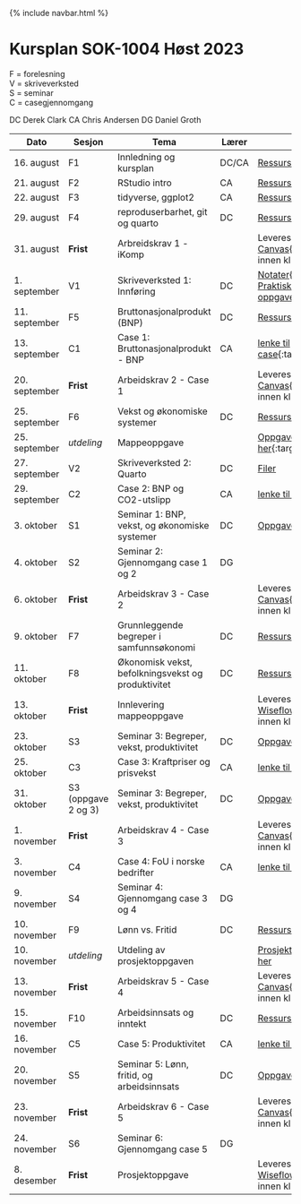 {% include navbar.html %}
#  Kursplan SOK-1004 Høst 2023

F = forelesning      
V = skriveverksted        
S = seminar       
C = casegjennomgang   

DC Derek Clark
CA Chris Andersen
DG Daniel Groth



|Dato <img width=100/>| Sesjon <img width=80/>   | Tema                                                              | Lærer  | Ressurser <img width=200/>  |
|--------|----------------|----------------------------------------------------------------------|-----------|--------------------------------------|
|16. august|F1   | Innledning og kursplan                        | DC/CA       | [Ressursside](/ressurssider/F1.md){:target='_blank_'} | 
|21. august|F2  | RStudio intro  | CA | [Ressursside](/ressurssider/F2.md){:target='_blank_'} |
|22. august|F3   | tidyverse, ggplot2  |CA     | [Ressursside](/ressurssider/F3.md){:target='_blank_'}  |
|29. august|F4    | reproduserbarhet, git og quarto | DC| [Ressursside](/ressurssider/F4.md){:target='_blank_'} |
|31. august|**Frist**| Arbreidskrav 1 - iKomp|  | Leveres i [Canvas](https://uit.instructure.com/courses/31410/assignments){:target='_blank_'} innen kl 16.00|
|1. september|V1   | Skriveverksted 1: Innføring   | DC       | [Notater](/forelesninger/skriveverk_lysbilder.pdf){:target='_blank_'} <br> [Praktisk oppgave](/oppgaver/praktisk_øvelse.pdf){:target='_blank_'} |
|11. september|F5   | Bruttonasjonalprodukt (BNP)    | DC       | [Ressursside](ressurssider/F5.md){:target='_blank_'}  |
|13. september|C1 | Case 1: Bruttonasjonalprodukt - BNP | CA       | [lenke til case](case.md){:target='_blank_'} |
|20. september|**Frist**|Arbeidskrav 2 - Case 1|  |Leveres i [Canvas](https://uit.instructure.com/courses/31410/assignments){:target='_blank_'} innen kl 16.00|
|25. september| F6     | Vekst og økonomiske systemer  | DC | [Ressursside](/ressurssider/F6.md){:target='_blank_'}   | 
|25. september|*utdeling*| Mappeoppgave |  | [Oppgave kommer her](){:target='_blank_'}|
|27. september|V2   | Skriveverksted 2: Quarto  |DC | [Filer](skriveverksted_2.md) |
|29. september|C2   | Case 2: BNP og CO2-utslipp  |CA |  [lenke til case](case.md) |
|3. oktober|S1| Seminar 1: BNP, vekst, og økonomiske systemer | DC |[Oppgaver](/seminar/s1.md){:target='_blank_'} |
|4. oktober| S2  | Seminar 2: Gjennomgang case 1 og 2 | DG |  |
|6. oktober|**Frist**|Arbeidskrav 3 - Case 2|  |Leveres i [Canvas](https://uit.instructure.com/courses/31410/assignments){:target='_blank_'} innen kl 16.00|
|9. oktober|F7    | Grunnleggende begreper i samfunnsøkonomi           | DC | [Ressursside](/ressurssider/F7.md){:target='_blank_'}   |
|11. oktober|F8   | Økonomisk vekst, befolkningsvekst og produktivitet | DC | [Ressursside](/ressurssider/F8.md){:target='_blank_'}   |
|13. oktober|**Frist**    | Innlevering mappeoppgave        | | Leveres i [Wiseflow](https://europe.wiseflow.net/login){:target='_blank_'} innen kl 13.00  |
|23. oktober| S3  | Seminar 3: Begreper, vekst, produktivitet | DC |[Oppgaver](/seminar/s3.md){:target='_blank_'}   |
|25. oktober|C3  | Case 3: Kraftpriser og prisvekst |CA| [lenke til case](case.md)  |
|31. oktober| S3 (oppgave 2 og 3)  | Seminar 3: Begreper, vekst, produktivitet | DC |[Oppgaver](/seminar/s3.md){:target='_blank_'}  |
|1. november|**Frist**|Arbeidskrav 4 - Case 3|  |Leveres i [Canvas](https://uit.instructure.com/courses/31410/assignments){:target='_blank_'} innen kl 16.00|
|3. november|C4   | Case 4: FoU i norske bedrifter          | CA | [lenke til case](case.md) |
|9. november| S4  | Seminar 4: Gjennomgang case 3 og 4 | DG |  |
|10. november|F9 | Lønn vs. Fritid  | DC | [Ressursside](/ressurssider/F9.md){:target='_blank_'}   | 
|10. november |*utdeling*  | Utdeling av prosjektoppgaven      |        | [Prosjektoppgave kommer her]() |
|13. november|**Frist**|Arbeidskrav 5 - Case 4|  |Leveres i [Canvas](https://uit.instructure.com/courses/31410/assignments){:target='_blank_'} innen kl 16.00|
|15. november |F10  | Arbeidsinnsats og inntekt  | DC         | [Ressursside](/ressurssider/F10.md){:target='_blank_'}   |
|16. november |C5    | Case 5: Produktivitet |CA | [lenke til case](case.md) |
|20. november| S5  | Seminar 5: Lønn, fritid, og arbeidsinnsats | DC |[Oppgaver](/seminar/s5.md){:target='_blank_'} |
|23. november|**Frist**|Arbeidskrav 6 - Case 5|  |Leveres i [Canvas](https://uit.instructure.com/courses/31410/assignments){:target='_blank_'} innen kl 16.00|
|24. november| S6  | Seminar 6: Gjennomgang case 5 | DG |  |
|8. desember |**Frist**  | Prosjektoppgave       |         | Leveres i [Wiseflow](https://europe.wiseflow.net/login){:target='_blank_'} innen kl 13.00 |

